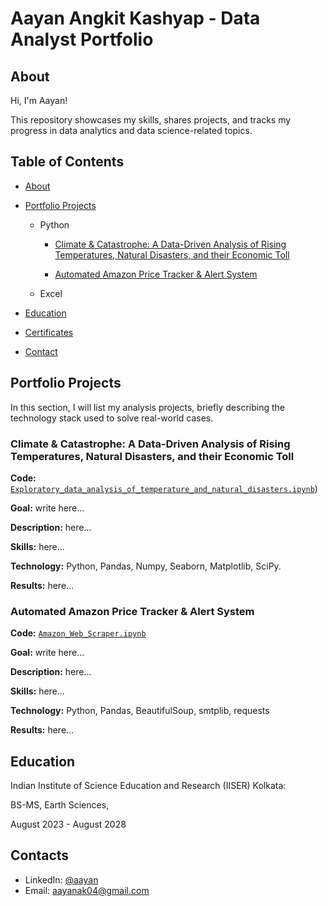 # Aayan Angkit Kashyap - Data Analyst Portfolio
## About
Hi, I'm Aayan!



This repository showcases my skills, shares projects, and tracks my progress in data analytics and data science-related topics.

## Table of Contents
- [About](https://github.com/tiannaparris/Data-Analysis-Portfolio/blob/main/README.md#about)
- [Portfolio Projects](https://github.com/tiannaparris/Data-Analysis-Portfolio/blob/main/README.md#portfolio-projects)
  - Python
    - [Climate & Catastrophe: A Data-Driven Analysis of Rising Temperatures, Natural Disasters, and their Economic Toll](https://github.com/Pianomello/Climate_Impact)
      
    - [Automated Amazon Price Tracker & Alert System](https://github.com/Pianomello/Amazon_Web_Scraper)
        
 
  - Excel
  
  

- [Education](https://github.com/Pianomello/hoho/blob/main/README.md#education)
  
- [Certificates](https://github.com/Pianomello/hoho/blob/main/README.md#certificates)
  
- [Contact](https://github.com/Pianomello/hoho/blob/main/README.md#contacts)

  
## Portfolio Projects
In this section, I will list my analysis projects, briefly describing the technology stack used to solve real-world cases.

### Climate & Catastrophe: A Data-Driven Analysis of Rising Temperatures, Natural Disasters, and their Economic Toll
**Code:** [`Exploratory_data_analysis_of_temperature_and_natural_disasters.ipynb`](https://github.com/Pianomello/Climate_Impact/blob/main/Exploratory_data_analysis_of_temperature_and_natural_disasters.ipynb))

**Goal:** write here...

**Description:** here...

**Skills:** here...

**Technology:** Python, Pandas, Numpy, Seaborn, Matplotlib, SciPy.

**Results:** here...


### Automated Amazon Price Tracker & Alert System
**Code:** [`Amazon_Web_Scraper.ipynb`](https://github.com/Pianomello/Amazon_Web_Scraper/blob/main/Amazon_Web_Scraper.ipynb)

**Goal:** write here...

**Description:** here...

**Skills:** here...

**Technology:** Python, Pandas, BeautifulSoup, smtplib, requests

**Results:** here...





## Education
Indian Institute of Science Education and Research (IISER) Kolkata:


BS-MS, Earth Sciences,


August 2023 - August 2028



## Contacts
- LinkedIn: [@aayan](https://www.linkedin.com/in/aayan-angkit-kashyap-02215425b)
- Email: aayanak04@gmail.com
